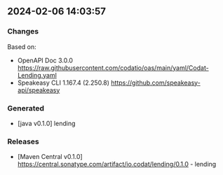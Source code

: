 

## 2024-02-06 14:03:57
### Changes
Based on:
- OpenAPI Doc 3.0.0 https://raw.githubusercontent.com/codatio/oas/main/yaml/Codat-Lending.yaml
- Speakeasy CLI 1.167.4 (2.250.8) https://github.com/speakeasy-api/speakeasy
### Generated
- [java v0.1.0] lending
### Releases
- [Maven Central v0.1.0] https://central.sonatype.com/artifact/io.codat/lending/0.1.0 - lending
